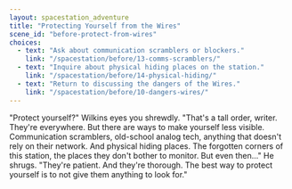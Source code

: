 ```yaml
---
layout: spacestation_adventure
title: "Protecting Yourself from the Wires"
scene_id: "before-protect-from-wires"
choices:
  - text: "Ask about communication scramblers or blockers."
    link: "/spacestation/before/13-comms-scramblers/"
  - text: "Inquire about physical hiding places on the station."
    link: "/spacestation/before/14-physical-hiding/"
  - text: "Return to discussing the dangers of the Wires."
    link: "/spacestation/before/10-dangers-wires/"
---
```


"Protect yourself?" Wilkins eyes you shrewdly. "That's a tall order, writer. They're everywhere. But there are ways to make yourself less visible. Communication scramblers, old-school analog tech, anything that doesn't rely on their network. And physical hiding places. The forgotten corners of this station, the places they don't bother to monitor. But even then..." He shrugs. "They're patient. And they're thorough. The best way to protect yourself is to not give them anything to look for."
